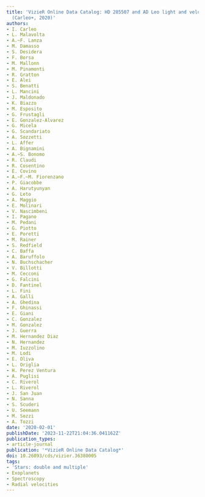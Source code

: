 ```yaml
---
title: 'VizieR Online Data Catalog: HD 285507 and AD Leo light and velocity curves
  (Carleo+, 2020)'
authors:
- I. Carleo
- L. Malavolta
- A.~F. Lanza
- M. Damasso
- S. Desidera
- F. Borsa
- M. Mallonn
- M. Pinamonti
- R. Gratton
- E. Alei
- S. Benatti
- L. Mancini
- J. Maldonado
- K. Biazzo
- M. Esposito
- G. Frustagli
- E. Gonzalez-Alvarez
- G. Micela
- G. Scandariato
- A. Sozzetti
- L. Affer
- A. Bignamini
- A.~S. Bonomo
- R. Claudi
- R. Cosentino
- E. Covino
- A.~F.~M. Fiorenzano
- P. Giacobbe
- A. Harutyunyan
- G. Leto
- A. Maggio
- E. Molinari
- V. Nascimbeni
- I. Pagano
- M. Pedani
- G. Piotto
- E. Poretti
- M. Rainer
- S. Redfield
- C. Baffa
- A. Baruffolo
- N. Buchschacher
- V. Billotti
- M. Cecconi
- G. Falcini
- D. Fantinel
- L. Fini
- A. Galli
- A. Ghedina
- F. Ghinassi
- E. Giani
- C. Gonzalez
- M. Gonzalez
- J. Guerra
- M. Hernandez Diaz
- N. Hernandez
- M. Iuzzolino
- M. Lodi
- E. Oliva
- L. Origlia
- H. Perez Ventura
- A. Puglisi
- C. Riverol
- L. Riverol
- J. San Juan
- N. Sanna
- S. Scuderi
- U. Seemann
- M. Sozzi
- A. Tozzi
date: '2020-02-01'
publishDate: '2023-11-22T21:04:36.041162Z'
publication_types:
- article-journal
publication: '*VizieR Online Data Catalog*'
doi: 10.26093/cds/vizier.36380005
tags:
- 'Stars: double and multiple'
- Exoplanets
- Spectroscopy
- Radial velocities
---
```

